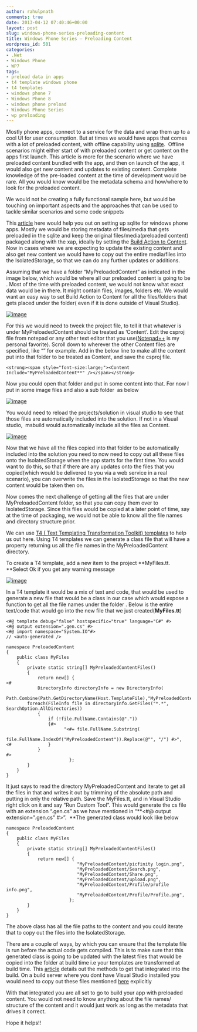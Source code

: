 ```yaml
---
author: rahulpnath
comments: true
date: 2013-04-12 07:40:46+00:00
layout: post
slug: windows-phone-series-preloading-content
title: Windows Phone Series – Preloading Content
wordpress_id: 501
categories:
- .Net
- Windows Phone
- WP7
tags:
- preload data in apps
- t4 template windows phone
- t4 templates
- windows phone 7
- Windows Phone 8
- windows phone preload
- Windows Phone Series
- wp preloading
---
```


Mostly phone apps, connect to a service for the data and wrap them up to a cool UI for user consumption. But at times we would have apps that comes with a lot of preloaded content, with offline capability using [sqlite](http://visualstudiogallery.msdn.microsoft.com/cd120b42-30f4-446e-8287-45387a4f40b7).  Offline scenarios might either start of with preloaded content or get content on the apps first launch. This article is more for the scenario where we have preloaded content bundled with the app, and then on launch of the app, it would also get new content and updates to existing content. Complete knowledge of the pre-loaded content at the time of development would be rare. All you would know would be the metadata schema and how/where to look for the preloaded content.

We would not be creating a fully functional sample here, but would be touching on important aspects and the approaches that can be used to tackle similar scenarios and some code snippets

This [article](http://blogs.windows.com/windows_phone/b/wpdev/archive/2013/03/12/using-the-sqlite-database-engine-with-windows-phone-8-apps.aspx) here would help you out on setting up sqlite for windows phone apps. Mostly we would be storing metadata of files/media that gets preloaded in the sqlite and keep the original files/media(preloaded content) packaged along with the xap, ideally by setting the [Build Action to Content](http://msdn.microsoft.com/en-in/library/windowsphone/develop/ff967560(v=vs.105).aspx#BKMK_Media).  Now in cases where we are expecting to update the existing content and also get new content we would have to copy out the entire media/files into the IsolatedStorage, so that we can do any further updates or additions.

Assuming that we have a folder “MyPreloadedContent” as indicated in the image below, which would be where all our preloaded content is going to be . Most of the time with preloaded content, we would not know what exact data would be in there. It might contain files, images, folders etc. We would want an easy way to set Build Action to Content for all the files/folders that gets placed under the folder( even if it is done outside of Visual Studio).

[![image](http://rahulpnath.com/blog/wp-content/uploads/2013/04/image_thumb.png)](http://rahulpnath.com/blog/wp-content/uploads/2013/04/image.png)

For this we would need to tweek the project file, to tell it that whatever is under MyPreloadedContent should be treated as ‘Content’. Edit the csproj file from notepad or any other text editor that you use([Notepad++](http://notepad-plus-plus.org/) is my personal favorite). Scroll down to wherever the other Content files are specified, like “<Content Include="ApplicationIcon.png">” for example. Add in the below line to make all the content put into that folder to be treated as Content, and save the csproj file.

    
    <strong><span style="font-size:large;"><Content Include="MyPreloadedContent**" /></span></strong>


Now you could open that folder and put in some content into that. For now I put in some image files and also a sub folder  as below

[![image](http://rahulpnath.com/blog/wp-content/uploads/2013/04/image_thumb1.png)](http://rahulpnath.com/blog/wp-content/uploads/2013/04/image1.png)

You would need to reload the projects/solution in visual studio to see that those files are automatically included into the solution. If not in a Visual studio,  msbuild would automatically include all the files as Content.

[![image](http://rahulpnath.com/blog/wp-content/uploads/2013/04/image_thumb2.png)](http://rahulpnath.com/blog/wp-content/uploads/2013/04/image2.png)

Now that we have all the files copied into that folder to be automatically included into the solution you need to now need to copy out all these files onto the IsolatedStorage when the app starts for the first time. You would want to do this, so that if there are any updates onto the files that you copied(which would be delivered to you via a web service in a real scenario), you can overwrite the files in the IsolatedStorage so that the new content would be taken then on.

Now comes the next challenge of getting all the files that are under MyPreloadedContent folder, so that you can copy them over to IsolatedStorage. Since this files would be copied at a later point of time, say at the time of packaging, we would not be able to know all the file names and directory structure prior.

We can use [T4 ( Text Templating Transformation Toolkit) templates](http://msdn.microsoft.com/en-us/library/vstudio/bb126445.aspx) to help us out here. Using T4 templates we can generate a class file that will have a property returning us all the file names in the MyPreloadedContent directory.

To create a T4 template, add a new item to the project **MyFiles.tt. **Select Ok if you get any warning message

[![image](http://rahulpnath.com/blog/wp-content/uploads/2013/04/image_thumb3.png)](http://rahulpnath.com/blog/wp-content/uploads/2013/04/image3.png)

In a T4 template it would be a mix of text and code, that would be used to generate a new file that would be a class in our case which would expose a function to get all the file names under the folder . Below is the entire text/code that would go into the new file that we just created(**MyFiles.tt**)

    
    <#@ template debug="false" hostspecific="true" language="C#" #>
    <#@ output extension=".gen.cs" #>
    <#@ import namespace="System.IO"#>
    // <auto-generated />
    
    namespace PreloadedContent
    {
        public class MyFiles
        {
            private static string[] MyPreloadedContentFiles()
            {
                return new[] {
    <#
                DirectoryInfo directoryInfo = new DirectoryInfo(
                   Path.Combine(Path.GetDirectoryName(Host.TemplateFile),"MyPreloadedContent"));
            foreach(FileInfo file in directoryInfo.GetFiles("*.*", SearchOption.AllDirectories))
                {
                    if (!file.FullName.Contains(@"."))
                    {#>
                          "<#= file.FullName.Substring(
                          file.FullName.IndexOf("MyPreloadedContent")).Replace(@"", "/") #>",
    <#              }
                }
    #>
                            };
            }
        }
    }


It just says to read the directory MyPreloadedContent and iterate to get all the files in that and writes it out by trimming of the absolute path and putting in only the relative path. Save the MyFiles.tt, and in Visual Studio right click on it and say “Run Custom Tool”. This would generate the cs file with an extension “.gen.cs” as we have mentioned in “**<#@ output extension=".gen.cs" #>”.  **The generated class would look like below

    
    namespace PreloadedContent
    {
        public class MyFiles
        {
            private static string[] MyPreloadedContentFiles()
            {
                return new[] {
                               "MyPreloadedContent/picfinity login.png",
                               "MyPreloadedContent/Search.png",
                               "MyPreloadedContent/Share.png",
                               "MyPreloadedContent/upload.png",
                               "MyPreloadedContent/Profile/profile info.png",
                               "MyPreloadedContent/Profile/Profile.png",
                            };
            }
        }
    }


The above class has all the file paths to the content and you could iterate that to copy out the files into the IsolatedStorage.

There are a couple of ways, by which you can ensure that the template file is run before the actual code gets compiled. This is to make sure that this generated class is going to be updated with the latest files that would be copied into the folder at build time i.e your templates are transformed at build time. This [article](http://msdn.microsoft.com/en-us/library/ee847423.aspx) details out the methods to get that integrated into the build. On a build server where you dont have Visual Studio installed you would need to copy out these files mentioned [here](http://msdn.microsoft.com/en-us/library/ee847423.aspx#buildserver) explicitly

With that integrated you are all set to go to build your app with preloaded content. You would not need to know anything about the file names/ structure of the content and it would just work as long as the metadata that drives it correct.

Hope it helps!!
